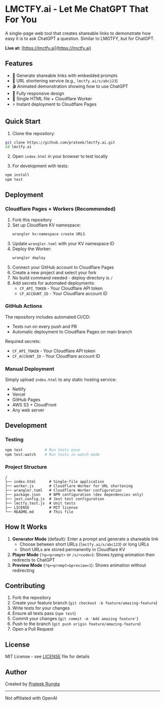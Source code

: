 # LMCTFY.ai - Let Me ChatGPT That For You

A single-page web tool that creates shareable links to demonstrate how easy it is to ask ChatGPT a question. Similar to LMGTFY, but for ChatGPT.

**Live at:** [https://lmctfy.ai](https://lmctfy.ai)

## Features

- 🔗 Generate shareable links with embedded prompts
- 🔗 URL shortening service (e.g., `lmctfy.ai/s/abc123`)
- 🎬 Animated demonstration showing how to use ChatGPT
- 📱 Fully responsive design
- 🚀 Single HTML file + Cloudflare Worker
- ⚡ Instant deployment to Cloudflare Pages

## Quick Start

1. Clone the repository:
```bash
git clone https://github.com/prateek/lmctfy.ai.git
cd lmctfy.ai
```

2. Open `index.html` in your browser to test locally

3. For development with tests:
```bash
npm install
npm test
```

## Deployment

### Cloudflare Pages + Workers (Recommended)

1. Fork this repository
2. Set up Cloudflare KV namespace:
   ```bash
   wrangler kv:namespace create URLS
   ```
3. Update `wrangler.toml` with your KV namespace ID
4. Deploy the Worker:
   ```bash
   wrangler deploy
   ```
5. Connect your GitHub account to Cloudflare Pages
6. Create a new project and select your fork
7. No build command needed - deploy directory is `/`
8. Add secrets for automated deployments:
   - `CF_API_TOKEN` - Your Cloudflare API token
   - `CF_ACCOUNT_ID` - Your Cloudflare account ID

### GitHub Actions

The repository includes automated CI/CD:
- Tests run on every push and PR
- Automatic deployment to Cloudflare Pages on main branch

Required secrets:
- `CF_API_TOKEN` - Your Cloudflare API token
- `CF_ACCOUNT_ID` - Your Cloudflare account ID

### Manual Deployment

Simply upload `index.html` to any static hosting service:
- Netlify
- Vercel
- GitHub Pages
- AWS S3 + CloudFront
- Any web server

## Development

### Testing

```bash
npm test          # Run tests once
npm test:watch    # Run tests in watch mode
```

### Project Structure

```
/
├── index.html      # Single-file application
├── worker.js       # Cloudflare Worker for URL shortening
├── wrangler.toml   # Cloudflare Worker configuration
├── package.json    # NPM configuration (dev dependencies only)
├── jest.config.js  # Jest test configuration
├── lmctfy.test.js  # Unit tests
├── LICENSE         # MIT license
└── README.md       # This file
```

## How It Works

1. **Generator Mode** (default): Enter a prompt and generate a shareable link
   - Choose between short URLs (`lmctfy.ai/s/abc123`) or long URLs
   - Short URLs are stored permanently in Cloudflare KV
2. **Player Mode** (`?q=<prompt>` or `/s/<code>`): Shows typing animation then redirects to ChatGPT
3. **Preview Mode** (`?q=<prompt>&preview=1`): Shows animation without redirecting

## Contributing

1. Fork the repository
2. Create your feature branch (`git checkout -b feature/amazing-feature`)
3. Write tests for your changes
4. Ensure all tests pass (`npm test`)
5. Commit your changes (`git commit -m 'Add amazing feature'`)
6. Push to the branch (`git push origin feature/amazing-feature`)
7. Open a Pull Request

## License

MIT License - see [LICENSE](LICENSE) file for details

## Author

Created by [Prateek Rungta](https://github.com/prateek)

---

Not affiliated with OpenAI
